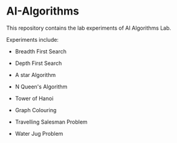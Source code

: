 # AI-Algorithms

This repository contains the lab experiments of AI Algorithms Lab.

Experiments include:

* Breadth First Search

* Depth First Search

* A star Algorithm

* N Queen's Algorithm

* Tower of Hanoi

* Graph Colouring

* Travelling Salesman Problem

* Water Jug Problem
  
